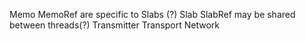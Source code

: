 


Memo
MemoRef         are specific to Slabs (?)
Slab
SlabRef         may be shared between threads(?)
Transmitter
Transport
Network
